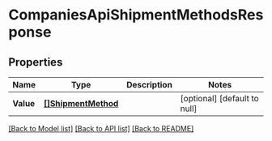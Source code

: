 # CompaniesApiShipmentMethodsResponse

## Properties
Name | Type | Description | Notes
------------ | ------------- | ------------- | -------------
**Value** | [**[]ShipmentMethod**](shipmentMethod.md) |  | [optional] [default to null]

[[Back to Model list]](../README.md#documentation-for-models) [[Back to API list]](../README.md#documentation-for-api-endpoints) [[Back to README]](../README.md)


